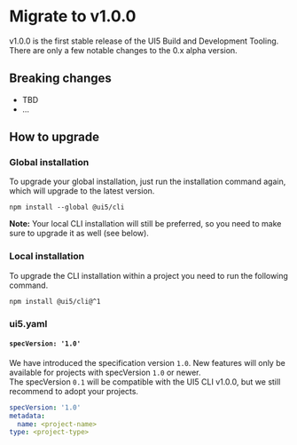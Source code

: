 # Migrate to v1.0.0

v1.0.0 is the first stable release of the UI5 Build and Development Tooling. There are only a few notable changes to the 0.x alpha version.

## Breaking changes

* TBD
* ...

## How to upgrade

### Global installation

To upgrade your global installation, just run the installation command again, which will upgrade to the latest version.

```
npm install --global @ui5/cli
```

**Note:** Your local CLI installation will still be preferred, so you need to make sure to upgrade it as well (see below).

### Local installation

To upgrade the CLI installation within a project you need to run the following command.

```
npm install @ui5/cli@^1
```

### ui5.yaml

#### `specVersion: '1.0'`

We have introduced the specification version `1.0`.
New features will only be available for projects with specVersion `1.0` or newer.  
The specVersion `0.1` will be compatible with the UI5 CLI v1.0.0, but we still recommend to adopt your projects.

```yaml
specVersion: '1.0'
metadata:
  name: <project-name>
type: <project-type>
```
